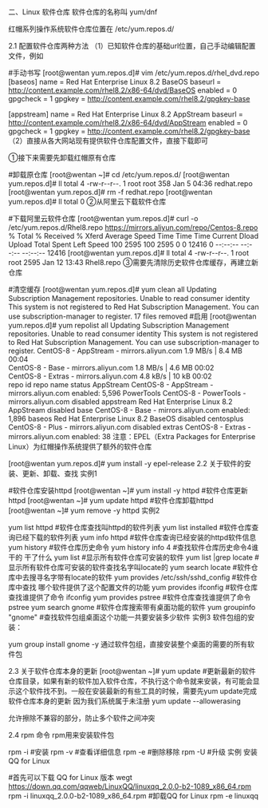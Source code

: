 <div style='display: none'>
  Date: 2022-01-15 22:39:02
  LastEditors: gyg
  LastEditTime: 2022-01-15 22:47:28
  FilePath: \test\1_12@yum包管理器.mm.md
</div>
二、Linux 软件仓库
软件仓库的名称叫 yum/dnf

红帽系列操作系统软件仓库位置在 /etc/yum.repos.d/

2.1 配置软件仓库两种方法
（1）已知软件仓库的基础url位置，自己手动编辑配置文件，例如

#手动书写
[root@wentan yum.repos.d]# vim /etc/yum.repos.d/rhel_dvd.repo
[baseos]
name = Red Hat Enterprise Linux 8.2 BaseOS
baseurl = http://content.example.com/rhel8.2/x86-64/dvd/BaseOS
enabled = 0
gpgcheck = 1
gpgkey = http://content.example.com/rhel8.2/gpgkey-base

[appstream]
name = Red Hat Enterprise Linux 8.2 AppStream
baseurl = http://content.example.com/rhel8.2/x86-64/dvd/AppStream
enabled = 0
gpgcheck = 1
gpgkey = http://content.example.com/rhel8.2/gpgkey-base
（2）直接从各大网站现有提供软件仓库配置文件，直接下载即可

①接下来需要先卸载红帽原有仓库

#卸载原仓库
[root@wentan ~]# cd /etc/yum.repos.d/
[root@wentan yum.repos.d]# ll
total 4
-rw-r--r--. 1 root root 358 Jan  5 04:36 redhat.repo
[root@wentan yum.repos.d]# rm -f redhat.repo 
[root@wentan yum.repos.d]# ll
total 0
②从阿里云下载软件仓库

#下载阿里云软件仓库
[root@wentan yum.repos.d]# curl -o /etc/yum.repos.d/Rhel8.repo https://mirrors.aliyun.com/repo/Centos-8.repo
  % Total    % Received % Xferd  Average Speed   Time    Time     Time  Current
                                 Dload  Upload   Total   Spent    Left  Speed
100  2595  100  2595    0     0  12416      0 --:--:-- --:--:-- --:--:-- 12416
[root@wentan yum.repos.d]# ll
total 4
-rw-r--r--. 1 root root 2595 Jan 12 13:43 Rhel8.repo
③需要先清除历史软件仓库缓存，再建立新仓库

#清空缓存
[root@wentan yum.repos.d]# yum clean all 
Updating Subscription Management repositories.
Unable to read consumer identity
This system is not registered to Red Hat Subscription Management. You can use subscription-manager to register.
17 files removed
#启用
[root@wentan yum.repos.d]# yum repolist all 
Updating Subscription Management repositories.
Unable to read consumer identity
This system is not registered to Red Hat Subscription Management. You can use subscription-manager to register.
CentOS-8 - AppStream - mirrors.aliyun.com          1.9 MB/s | 8.4 MB     00:04    
CentOS-8 - Base - mirrors.aliyun.com               1.8 MB/s | 4.6 MB     00:02    
CentOS-8 - Extras - mirrors.aliyun.com                                                                                                                      4.8 kB/s |  10 kB     00:02    
repo id                                                                repo name                                                                                              status
AppStream                                                              CentOS-8 - AppStream - mirrors.aliyun.com                                                              enabled: 5,596
PowerTools                                                             CentOS-8 - PowerTools - mirrors.aliyun.com                                                             disabled
appstream                                                              Red Hat Enterprise Linux 8.2 AppStream                                                                 disabled
base                                                                   CentOS-8 - Base - mirrors.aliyun.com                                                                   enabled: 1,896
baseos                                                                 Red Hat Enterprise Linux 8.2 BaseOS                                                                    disabled
centosplus                                                             CentOS-8 - Plus - mirrors.aliyun.com                                                                   disabled
extras                                                                 CentOS-8 - Extras - mirrors.aliyun.com                                                                 enabled:    38
注意：EPEL（Extra Packages for Enterprise Linux）为红帽操作系统提供了额外的软件仓库

[root@wentan yum.repos.d]# yum install -y epel-release
2.2 关于软件的安装、更新、卸载、查找
实例1

#软件仓库安装httpd
[root@wentan ~]# yum install -y httpd
#软件仓库更新httpd
[root@wentan ~]# yum update httpd
#软件仓库卸载httpd
[root@wentan ~]# yum remove -y httpd
实例2

yum list  httpd            #软件仓库查找叫httpd的软件列表
yum list  installed       #软件仓库查询已经下载的软件列表
yum info  httpd            #软件仓库查询已经安装的httpd软件信息
yum history                #软件仓库历史命令
yum history info 4       #查找软件仓库历史命令4谁干的 干了什么
yum list                #显示所有软件仓库可安装的软件
yum list |grep locate      #显示所有软件仓库可安装的软件查找名字叫locate的
yum search locate          #软件仓库中去搜寻名字带有locate的软件
yum provides   /etc/ssh/sshd_config    #软件仓库中查找 哪个软件提供了这个配置文件的功能
yum provides ifconfig   #软件仓库查找谁提供了命令  ifconfig
yum provides pstree     #软件仓库查找谁提供了命令  pstree
yum search gnome          #软件仓库搜索带有桌面功能的软件
yum groupinfo   "gnome"    #查找软件包组桌面这个功能一共要安装多少软件
实例3 软件包组的安装：

yum group install gnome -y
通过软件包组，直接安装整个桌面的需要的所有软件包

2.3 关于软件仓库本身的更新
[root@wentan ~]# yum update
#更新最新的软件仓库目录，如果有新的软件加入软件仓库，不执行这个命令就来安装，有可能会显示这个软件找不到。一般在安装最新的有些工具的时候，需要先yum update完成软件仓库本身的更新
因为我们系统属于未注册 yum update --allowerasing

允许擦除不兼容的部分，防止多个软件之间冲突

2.4 rpm 命令
rpm用来安装软件包

rpm    -i        #安装
rpm    -v        #查看详细信息
rpm    -e        #删除移除
rpm    -U        #升级
实例 安装QQ for Linux

#首先可以下载 QQ for Linux 版本
wegt https://down.qq.com/qqweb/LinuxQQ/linuxqq_2.0.0-b2-1089_x86_64.rpm
rpm -i linuxqq_2.0.0-b2-1089_x86_64.rpm
#卸载QQ for Linux
rpm -e linuxqq